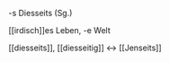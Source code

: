 





-s Diesseits (Sg.)

[[irdisch]]es Leben, -e Welt

[[diesseits]], [[diesseitig]]
<-> [[Jenseits]]